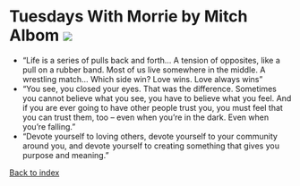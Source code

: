<head>
    <title>Some Book Quotes | Tuesdays With Morrie</title>
    <link rel="stylesheet" href="./blog.css" />
</head>
<body>

# Tuesdays With Morrie by Mitch Albom ![](build/img/morrie.jpeg)

* “Life is a series of pulls back and forth… A tension of opposites, like a pull on a rubber band. Most of us live somewhere in the middle. A wrestling match… Which side win? Love wins. Love always wins”
* “You see, you closed your eyes. That was the difference. Sometimes you cannot believe what you see, you have to believe what you feel. And if you are ever going to have other people trust you, you must feel that you can trust them, too – even when you’re in the dark. Even when you’re falling.”
* “Devote yourself to loving others, devote yourself to your community around you, and devote yourself to creating something that gives you purpose and meaning.”

[Back to index](./index.html)

</body>
</html>